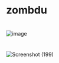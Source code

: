 # zombdu

#
#
#
![image](https://user-images.githubusercontent.com/99388531/229570080-d06b9cc1-41e8-46c1-bf28-29197d4e6a49.png)

##
#
![Screenshot (199)](https://user-images.githubusercontent.com/99388531/229570221-2f348cef-20db-4326-81f8-8dfa85e8b0f8.png)
